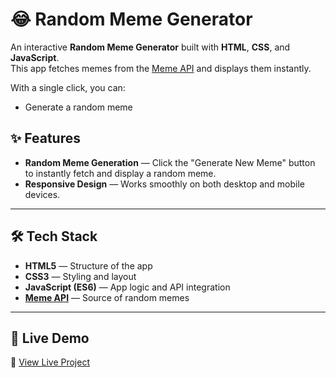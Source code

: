 # 😂 Random Meme Generator

An interactive **Random Meme Generator** built with **HTML**, **CSS**, and **JavaScript**.  
This app fetches memes from the [Meme API](https://meme-api.com/gimme) and displays them instantly.  

With a single click, you can:
- Generate a random meme

## ✨ Features

- **Random Meme Generation** — Click the "Generate New Meme" button to instantly fetch and display a random meme.  
- **Responsive Design** — Works smoothly on both desktop and mobile devices.

---

## 🛠️ Tech Stack

- **HTML5** — Structure of the app  
- **CSS3** — Styling and layout  
- **JavaScript (ES6)** — App logic and API integration  
- **[Meme API](https://meme-api.com/gimme)** — Source of random memes  

---

## 🚀 Live Demo

🔗 [View Live Project](https://swathikashyap10.github.io/random-meme-generator/)
